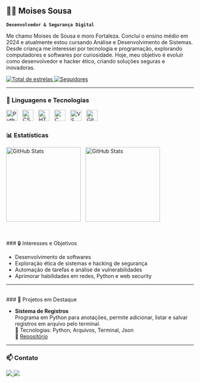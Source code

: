 ## 🕵️‍♂️ Moises Sousa

**`Desenvolvedor & Segurança Digital`**

Me chamo Moises de Sousa e moro Fortaleza. Concluí o ensino médio em 2024 e atualmente estou cursando Análise e Desenvolvimento de Sistemas. Desde criança me interessei por tecnologia e programação, explorando computadores e softwares por curiosidade. Hoje, meu objetivo é evoluir como desenvolvedor e hacker ético, criando soluções seguras e inovadoras.

<p align="left">
    <a href="https://github.com/Moises-Sousa0?tab=repositories&sort=stargazers">
        <img 
            alt="Total de estrelas" 
            title="Total de estrelas GitHub" 
            src="https://custom-icon-badges.demolab.com/github/stars/MoisesSousa?color=55960c&style=for-the-badge&labelColor=488207&logo=star&label=Estrelas"
        />
    </a>
    <a href="https://github.com/Moises-Sousa0?tab=followers">
        <img 
            alt="Seguidores" 
            title="Me siga no GitHub" 
            src="https://custom-icon-badges.demolab.com/github/followers/MoisesSousa?color=236ad3&labelColor=1155ba&style=for-the-badge&logo=github&label=Seguidores&logoColor=white"
        />
    </a>
</p>

---

### 🤖 Linguagens e Tecnologias

<img 
    align="left" 
    alt="Python"
    title="Python" 
    width="30px" 
    style="padding-right: 10px;" 
    src="https://cdn.jsdelivr.net/gh/devicons/devicon@latest/icons/python/python-original.svg" 
/>
<img 
    align="left" 
    alt="CSS"
    title="CSS" 
    width="30px" 
    style="padding-right: 10px;" 
    src="https://cdn.jsdelivr.net/gh/devicons/devicon@latest/icons/css3/css3-original.svg" 
/>
<img 
    align="left" 
    alt="HTML"
    title="HTML" 
    width="30px" 
    style="padding-right: 10px;" 
    src="https://cdn.jsdelivr.net/gh/devicons/devicon@latest/icons/html5/html5-original.svg" 
/>
<img 
    align="left" 
    alt="C"
    title="C" 
    width="30px" 
    style="padding-right: 10px;" 
    src="https://cdn.jsdelivr.net/gh/devicons/devicon@latest/icons/c/c-original.svg" 
/>
<img 
    align="left" 
    alt="VS Code"
    title="VS Code"
    width="30px" 
    style="padding-right: 10px;" 
    src="https://cdn.jsdelivr.net/gh/devicons/devicon@latest/icons/vscode/vscode-original.svg" 
/>
<img 
    align="left" 
    alt="Git" 
    title="Git"
    width="30px" 
    style="padding-right: 10px;" 
    src="https://cdn.jsdelivr.net/gh/devicons/devicon@latest/icons/git/git-original.svg" 
/>

<br/>
<br/>

### 📊 Estatísticas

<p>
  <img 
    align="left" 
    alt="GitHub Stats" 
    height="200" 
    style="padding-right: 10px;" 
    src="https://github-readme-stats.vercel.app/api?username=Moises-Sousa0&show_icons=true&theme=tokyonight&include_all_commits=true&locale=pt-br" 
  />

<img 
      align="left" 
      alt="GitHub Stats" 
      height="200" 
      src="https://github-readme-stats.vercel.app/api/top-langs/?username=Moises-Sousa0&theme=tokyonight&layout=compact&custom_title=Tecnologias&langs_count=6" 
  />
</p>

<br clear="left">



<br><br>### 🔒 Interesses e Objetivos

- Desenvolvimento de softwares  
- Exploração ética de sistemas e hacking de segurança  
- Automação de tarefas e análise de vulnerabilidades  
- Aprimorar habilidades em redes, Python e web security  

---
<br>
### 📂 Projetos em Destaque

-   **Sistema de Registros**  
  Programa em Python para anotações, permite adicionar, listar e salvar registros em arquivo pelo terminal.    
  🔧 Tecnologias: Python, Arquivos, Terminal, Json  
  🔗 [Repositório](https://github.com/MoisesSousa/registro-cli)

---

### 📫 Contato

<p align="left">
    <a href="https://www.linkedin.com/in/mois%C3%A9s-sousa-20132a267/">
        <img src="https://img.shields.io/badge/-LinkedIn-blue?style=for-the-badge&logo=linkedin&logoColor=white" />
    </a>
    <a href="mailto:moisessousanow@gmail.com">
        <img src="https://img.shields.io/badge/-Email-red?style=for-the-badge&logo=gmail&logoColor=white" />
    </a>
</p>
